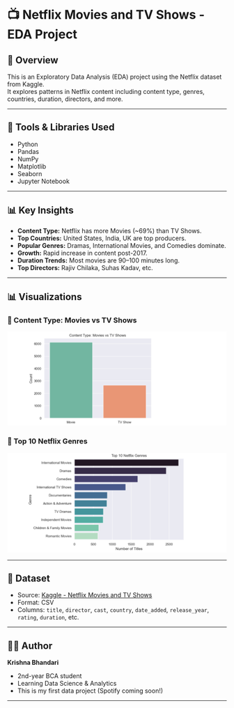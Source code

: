 # 📺 Netflix Movies and TV Shows - EDA Project

## 📌 Overview
This is an Exploratory Data Analysis (EDA) project using the Netflix dataset from Kaggle.  
It explores patterns in Netflix content including content type, genres, countries, duration, directors, and more.

---

## 🔧 Tools & Libraries Used
- Python
- Pandas
- NumPy
- Matplotlib
- Seaborn
- Jupyter Notebook

---

## 📊 Key Insights

- **Content Type:** Netflix has more Movies (~69%) than TV Shows.
- **Top Countries:** United States, India, UK are top producers.
- **Popular Genres:** Dramas, International Movies, and Comedies dominate.
- **Growth:** Rapid increase in content post-2017.
- **Duration Trends:** Most movies are 90–100 minutes long.
- **Top Directors:** Rajiv Chilaka, Suhas Kadav, etc.


---

## 📊 Visualizations

### 🔸 Content Type: Movies vs TV Shows
![Content Type](images/content_type_chart.png)

### 🔸 Top 10 Netflix Genres
![Top Genres](images/top_genres_chart.png)

---

## 📁 Dataset
- Source: [Kaggle - Netflix Movies and TV Shows](https://www.kaggle.com/datasets/shivamb/netflix-shows)
- Format: CSV
- Columns: `title`, `director`, `cast`, `country`, `date_added`, `release_year`, `rating`, `duration`, etc.

---




## 🧑‍💻 Author
**Krishna Bhandari**  
- 2nd-year BCA student  
- Learning Data Science & Analytics  
- This is my first data project (Spotify coming soon!)

---


